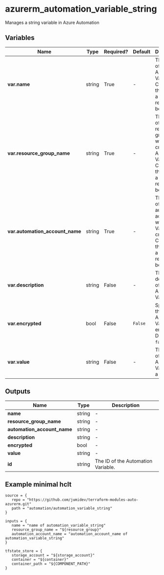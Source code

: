 # azurerm_automation_variable_string

Manages a string variable in Azure Automation

## Variables

| Name | Type | Required? |  Default  |  Description |
| ---- | ---- | --------- |  ----------- | ----------- |
| **var.name** | string | True | -  |  The name of the Automation Variable. Changing this forces a new resource to be created. | 
| **var.resource_group_name** | string | True | -  |  The name of the resource group in which to create the Automation Variable. Changing this forces a new resource to be created. | 
| **var.automation_account_name** | string | True | -  |  The name of the automation account in which the Variable is created. Changing this forces a new resource to be created. | 
| **var.description** | string | False | -  |  The description of the Automation Variable. | 
| **var.encrypted** | bool | False | `False`  |  Specifies if the Automation Variable is encrypted. Defaults to `false`. | 
| **var.value** | string | False | -  |  The value of the Automation Variable as a `string`. | 



## Outputs

| Name | Type | Description |
| ---- | ---- | --------- | 
| **name** | string  | - | 
| **resource_group_name** | string  | - | 
| **automation_account_name** | string  | - | 
| **description** | string  | - | 
| **encrypted** | bool  | - | 
| **value** | string  | - | 
| **id** | string  | The ID of the Automation Variable. | 

## Example minimal hclt

```hcl
source = {
   repo = "https://github.com/jumidev/terraform-modules-auto-azurerm.git" 
   path = "automation/automation_variable_string" 
}

inputs = {
   name = "name of automation_variable_string" 
   resource_group_name = "${resource_group}" 
   automation_account_name = "automation_account_name of automation_variable_string" 
}

tfstate_store = {
   storage_account = "${storage_account}" 
   container = "${container}" 
   container_path = "${COMPONENT_PATH}" 
}


```